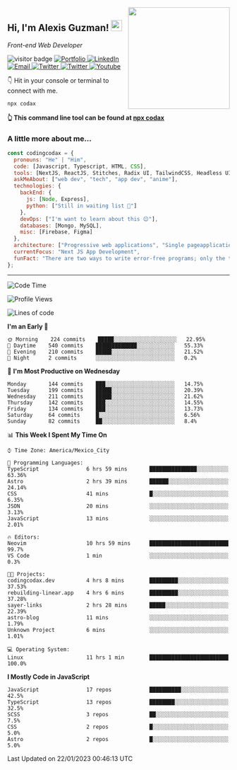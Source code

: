 <img align='right' src="https://media.giphy.com/media/M9gbBd9nbDrOTu1Mqx/giphy.gif" width="230">
<h2>Hi, I'm Alexis Guzman! <img src="https://media.giphy.com/media/hvRJCLFzcasrR4ia7z/giphy.gif" width="25px"></h2>
<p><em>Front-end Web Developer</em></p>

<p>
  <img src="https://visitor-badge.glitch.me/badge?page_id=a12989x.a12989x&left_color=black&right_color=gray" alt="visitor badge"/>
  <a href='https://www.codingcodax.dev/' target='_blank'>
    <img alt='Portfolio' src='https://img.shields.io/badge/Portfolio-black?logo=vercel&style=flat-square'>
  </a>
  <a href='https://linkedin.com/in/codingcodax/' target='_blank'>
    <img alt='LinkedIn' src='https://img.shields.io/badge/LinkedIn-black?logo=LinkedIn&style=flat-square'>
  </a>
  <a href='mailto:codingcodax@gmail.com' target='_blank'>
    <img alt='Email' src='https://img.shields.io/badge/Email-black?logo=Gmail&style=flat-square'>
  </a>
  <a href='https://twitter.com/codingcodax' target='_blank'>
    <img alt='Twitter' src='https://img.shields.io/badge/Twitter-black?logo=Twitter&style=flat-square'>
  </a>
  <a href='https://www.instagram.com/codingcodax/' target='_blank'>
    <img alt='Twitter' src='https://img.shields.io/badge/Instagram-black?logo=Instagram&style=flat-square'>
  </a>
  <a href='https://www.youtube.com/@codingcodax' target='_blank'>
    <img alt='Youtube' src='https://img.shields.io/badge/YouTube-black?logo=Youtube&style=flat-square'>
  </a>
</p>

👇 Hit in your console or terminal to connect with me.

```bash
npx codax
```
**👆 This command line tool can be found at [npx codax](https://github.com/a12989x/npx-codax)**

<h3>A little more about me...</h3>

```javascript
const codingcodax = {
  pronouns: "He" | "Him",
  code: [Javascript, Typescript, HTML, CSS],
  tools: [NextJS, ReactJS, Stitches, Radix UI, TailwindCSS, Headless UI, Prisma],
  askMeAbout: ["web dev", "tech", "app dev", "anime"],
  technologies: {
    backEnd: {
      js: [Node, Express],
      python: ["Still in waiting list 🥲"]
    },
    devOps: ["I'm want to learn about this 😊"],
    databases: [Mongo, MySQL],
    misc: [Firebase, Figma]
  },
  architecture: ["Progressive web applications", "Single pageapplications"],
  currentFocus: "Next JS App Development",
  funFact: "There are two ways to write error-free programs; only the third one works"
};
```

---

<!--START_SECTION:waka-->
![Code Time](http://img.shields.io/badge/Code%20Time-1%2C082%20hrs%2046%20mins-blue)

![Profile Views](http://img.shields.io/badge/Profile%20Views-0-blue)

![Lines of code](https://img.shields.io/badge/From%20Hello%20World%20I%27ve%20Written-309%20Thousand%20lines%20of%20code-blue)

**I'm an Early 🐤** 

```text
🌞 Morning    224 commits    █████░░░░░░░░░░░░░░░░░░░░   22.95% 
🌆 Daytime    540 commits    █████████████░░░░░░░░░░░░   55.33% 
🌃 Evening    210 commits    █████░░░░░░░░░░░░░░░░░░░░   21.52% 
🌙 Night      2 commits      ░░░░░░░░░░░░░░░░░░░░░░░░░   0.2%

```
📅 **I'm Most Productive on Wednesday** 

```text
Monday       144 commits    ███░░░░░░░░░░░░░░░░░░░░░░   14.75% 
Tuesday      199 commits    █████░░░░░░░░░░░░░░░░░░░░   20.39% 
Wednesday    211 commits    █████░░░░░░░░░░░░░░░░░░░░   21.62% 
Thursday     142 commits    ███░░░░░░░░░░░░░░░░░░░░░░   14.55% 
Friday       134 commits    ███░░░░░░░░░░░░░░░░░░░░░░   13.73% 
Saturday     64 commits     █░░░░░░░░░░░░░░░░░░░░░░░░   6.56% 
Sunday       82 commits     ██░░░░░░░░░░░░░░░░░░░░░░░   8.4%

```


📊 **This Week I Spent My Time On** 

```text
⌚︎ Time Zone: America/Mexico_City

💬 Programming Languages: 
TypeScript               6 hrs 59 mins       ███████████████░░░░░░░░░░   63.36% 
Astro                    2 hrs 39 mins       ██████░░░░░░░░░░░░░░░░░░░   24.14% 
CSS                      41 mins             █░░░░░░░░░░░░░░░░░░░░░░░░   6.35% 
JSON                     20 mins             ░░░░░░░░░░░░░░░░░░░░░░░░░   3.13% 
JavaScript               13 mins             ░░░░░░░░░░░░░░░░░░░░░░░░░   2.01%

🔥 Editors: 
Neovim                   10 hrs 59 mins      █████████████████████████   99.7% 
VS Code                  1 min               ░░░░░░░░░░░░░░░░░░░░░░░░░   0.3%

🐱‍💻 Projects: 
codingcodax.dev          4 hrs 8 mins        █████████░░░░░░░░░░░░░░░░   37.53% 
rebuilding-linear.app    4 hrs 6 mins        █████████░░░░░░░░░░░░░░░░   37.28% 
sayer-links              2 hrs 28 mins       █████░░░░░░░░░░░░░░░░░░░░   22.39% 
astro-blog               11 mins             ░░░░░░░░░░░░░░░░░░░░░░░░░   1.79% 
Unknown Project          6 mins              ░░░░░░░░░░░░░░░░░░░░░░░░░   1.01%

💻 Operating System: 
Linux                    11 hrs 1 min        █████████████████████████   100.0%

```

**I Mostly Code in JavaScript** 

```text
JavaScript               17 repos            ██████████░░░░░░░░░░░░░░░   42.5% 
TypeScript               13 repos            ████████░░░░░░░░░░░░░░░░░   32.5% 
SCSS                     3 repos             ██░░░░░░░░░░░░░░░░░░░░░░░   7.5% 
CSS                      2 repos             █░░░░░░░░░░░░░░░░░░░░░░░░   5.0% 
Astro                    2 repos             █░░░░░░░░░░░░░░░░░░░░░░░░   5.0%

```



 Last Updated on 22/01/2023 00:46:13 UTC
<!--END_SECTION:waka-->
